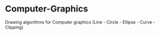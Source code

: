 # Computer-Graphics
Drawing algorithms for Computer graphics (Line - Circle - Ellipse - Curve - Clipping)
